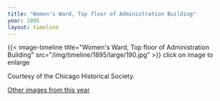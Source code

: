 ```yaml
---
title: "Women's Ward, Top floor of Administration Building"
year: 1895
layout: timeline
---
```


{{< image-timeline title="Women's Ward, Top floor of Administration Building" src="/img/timeline/1895/large/190.jpg" >}}
click on image to enlarge

Courtesy of the Chicago Historical Society.  

[Other images from this year](/historical/timeline/1895)